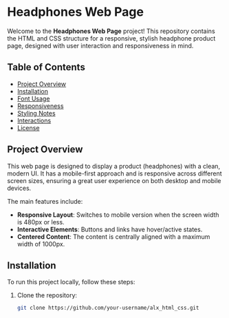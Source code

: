 # Headphones Web Page

Welcome to the **Headphones Web Page** project! This repository contains the HTML and CSS structure for a responsive, stylish headphone product page, designed with user interaction and responsiveness in mind.

## Table of Contents
- [Project Overview](#project-overview)
- [Installation](#installation)
- [Font Usage](#font-usage)
- [Responsiveness](#responsiveness)
- [Styling Notes](#styling-notes)
- [Interactions](#interactions)
- [License](#license)

## Project Overview

This web page is designed to display a product (headphones) with a clean, modern UI. It has a mobile-first approach and is responsive across different screen sizes, ensuring a great user experience on both desktop and mobile devices.

The main features include:
- **Responsive Layout**: Switches to mobile version when the screen width is 480px or less.
- **Interactive Elements**: Buttons and links have hover/active states.
- **Centered Content**: The content is centrally aligned with a maximum width of 1000px.

## Installation

To run this project locally, follow these steps:

1. Clone the repository:
   ```bash
   git clone https://github.com/your-username/alx_html_css.git
